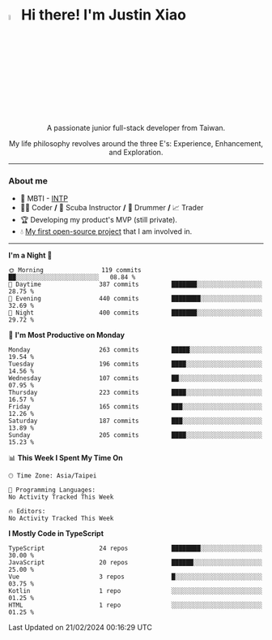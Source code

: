 # <img src="https://media.giphy.com/media/hvRJCLFzcasrR4ia7z/giphy.gif" width="5%">Hi there! I'm Justin Xiao
<p align="center">A passionate junior full-stack developer from Taiwan.  </p>
<p align="center">My life philosophy revolves around the three E's: Experience, Enhancement, and Exploration.</p>

---
### About me
- 👀 MBTI - [INTP](https://www.16personalities.com/intp-personality)
- 👨‍💻 Coder **/** 🤿 Scuba Instructor **/** 🥁 Drummer **/** 📈 Trader
- 🏆 Developing my product's MVP (still private).
- 💧 [My first open-source project](https://github.com/Game-as-a-Service/Game-Lobby-Web) that I am involved in.

---
<!--START_SECTION:waka-->
**I'm a Night 🦉** 

```text
🌞 Morning                119 commits         ██░░░░░░░░░░░░░░░░░░░░░░░   08.84 % 
🌆 Daytime                387 commits         ███████░░░░░░░░░░░░░░░░░░   28.75 % 
🌃 Evening                440 commits         ████████░░░░░░░░░░░░░░░░░   32.69 % 
🌙 Night                  400 commits         ███████░░░░░░░░░░░░░░░░░░   29.72 % 
```
📅 **I'm Most Productive on Monday** 

```text
Monday                   263 commits         █████░░░░░░░░░░░░░░░░░░░░   19.54 % 
Tuesday                  196 commits         ████░░░░░░░░░░░░░░░░░░░░░   14.56 % 
Wednesday                107 commits         ██░░░░░░░░░░░░░░░░░░░░░░░   07.95 % 
Thursday                 223 commits         ████░░░░░░░░░░░░░░░░░░░░░   16.57 % 
Friday                   165 commits         ███░░░░░░░░░░░░░░░░░░░░░░   12.26 % 
Saturday                 187 commits         ███░░░░░░░░░░░░░░░░░░░░░░   13.89 % 
Sunday                   205 commits         ████░░░░░░░░░░░░░░░░░░░░░   15.23 % 
```


📊 **This Week I Spent My Time On** 

```text
🕑︎ Time Zone: Asia/Taipei

💬 Programming Languages: 
No Activity Tracked This Week

🔥 Editors: 
No Activity Tracked This Week
```

**I Mostly Code in TypeScript** 

```text
TypeScript               24 repos            ████████░░░░░░░░░░░░░░░░░   30.00 % 
JavaScript               20 repos            ██████░░░░░░░░░░░░░░░░░░░   25.00 % 
Vue                      3 repos             █░░░░░░░░░░░░░░░░░░░░░░░░   03.75 % 
Kotlin                   1 repo              ░░░░░░░░░░░░░░░░░░░░░░░░░   01.25 % 
HTML                     1 repo              ░░░░░░░░░░░░░░░░░░░░░░░░░   01.25 % 
```




 Last Updated on 21/02/2024 00:16:29 UTC
<!--END_SECTION:waka-->
